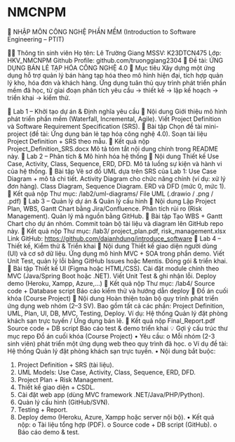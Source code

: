 # NMCNPM
🧠 NHẬP MÔN CÔNG NGHỆ PHẦN MỀM
(Introduction to Software Engineering – PTIT)

👨‍🎓 Thông tin sinh viên
Họ tên: Lê Trường Giang
MSSV: K23DTCN475
Lớp: HKV_NMCNPM
Github Profile: github.com/truonggiang2304
🏪 Đề tài: ỨNG DỤNG BÁN LẺ TẠP HÓA CÔNG NGHỆ 4.0
🎯 Mục tiêu
Xây dựng một ứng dụng hỗ trợ quản lý bán hàng tạp hóa theo mô hình hiện đại, tích hợp quản lý kho, hóa đơn và khách hàng.
Ứng dụng tuân thủ quy trình phát triển phần mềm đã học, từ giai đoạn phân tích yêu cầu → thiết kế → lập kế hoạch → triển khai → kiểm thử.

📘 Lab 1 – Khởi tạo dự án & Định nghĩa yêu cầu
🔹 Nội dung
Giới thiệu mô hình phát triển phần mềm (Waterfall, Incremental, Agile).
Viết Project Definition và Software Requirement Specification (SRS).
🧩 Bài tập
Chọn đề tài mini-project (đề tài: Ứng dụng bán lẻ tạp hóa công nghệ 4.0).
Soạn tài liệu Project Definition + SRS theo mẫu.
📂 Kết quả nộp
Project_Definition_SRS.docx
Mô tả tóm tắt nội dung chính trong README này.
📗 Lab 2 – Phân tích & Mô hình hóa hệ thống
🔹 Nội dung
Thiết kế Use Case, Activity, Class, Sequence, ERD, DFD.
Mô tả luồng sự kiện và hành vi của hệ thống.
🧩 Bài tập
Vẽ sơ đồ UML dựa trên SRS của Lab 1:
Use Case Diagram + mô tả chi tiết.
Activity Diagram cho chức năng chính (ví dụ: xử lý đơn hàng).
Class Diagram, Sequence Diagram.
ERD và DFD (mức 0, mức 1).
📂 Kết quả nộp
Thư mục: /lab2/uml-diagrams/
File UML (.drawio / .png / .pdf)
📙 Lab 3 – Quản lý dự án & Quản lý cấu hình
🔹 Nội dung
Lập Project Plan, WBS, Gantt Chart bằng Jira/Confluence.
Phân tích rủi ro (Risk Management).
Quản lý mã nguồn bằng GitHub.
🧩 Bài tập
Tạo WBS + Gantt Chart cho dự án nhóm.
Commit toàn bộ tài liệu và diagram lên GitHub repo này.
📂 Kết quả nộp
Thư mục: /lab3/
project_plan.pdf, risk_management.xlsx
Link GitHub: https://github.com/daianhdung/introduce_software
📒 Lab 4 – Thiết kế, Kiểm thử & Triển khai
🔹 Nội dung
Thiết kế giao diện người dùng (UI) và cơ sở dữ liệu.
Ứng dụng mô hình MVC + SOA trong phần demo.
Viết Unit Test, quản lý lỗi bằng GitHub Issues hoặc Mentis.
Đóng gói & triển khai.
🧩 Bài tập
Thiết kế UI (Figma hoặc HTML/CSS).
Cài đặt module chính theo MVC (Java/Spring Boot hoặc .NET).
Viết Unit Test & ghi nhận lỗi.
Deploy demo (Heroku, Xampp, Azure,...)
📂 Kết quả nộp
Thư mục: /lab4/
Source code + Database script
Báo cáo kiểm thử và hướng dẫn deploy
🧾 Đồ án cuối khóa (Course Project)
🔹 Nội dung
Hoàn thiện toàn bộ quy trình phát triển ứng dụng web nhóm (2–3 SV).
Bao gồm tất cả các phần: Project Definition, UML, Plan, UI, DB, MVC, Testing, Deploy.
Ví dụ: Hệ thống Quản lý đặt phòng khách sạn trực tuyến / Ứng dụng bán lẻ.
📂 Kết quả nộp
Final_Report.pdf
Source code + DB script
Báo cáo test & demo triển khai
💡 Gợi ý cấu trúc thư mục repo
Đồ án cuối khóa (Course Project)
• Yêu cầu:
o Mỗi nhóm (2-3 sinh viên) phát triển một ứng dụng web theo quy trình đã
học.
o Ví dụ đề tài: Hệ thống Quản lý đặt phòng khách sạn trực tuyến.
• Nội dung bắt buộc:
1. Project Definition + SRS (tài liệu).
2. UML Models: Use Case, Activity, Class, Sequence, ERD, DFD.
3. Project Plan + Risk Management.
4. Thiết kế giao diện + CSDL.
5. Cài đặt web app (dùng MVC framework .NET/Java/PHP/Python).
6. Quản lý cấu hình (GitHub/SVN).
7. Testing + Report.
8. Deploy demo (Heroku, Azure, Xampp hoặc server nội bộ).
• Kết quả nộp:
o Tài liệu tổng hợp (PDF).
o Source code + DB script (GitHub).
o Báo cáo demo & test.
